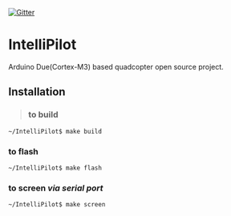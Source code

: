 [![Gitter](https://badges.gitter.im/intellipilot-gitter/Lobby.svg)](https://gitter.im/intellipilot-gitter/Lobby?utm_source=badge&utm_medium=badge&utm_campaign=pr-badge)

# IntelliPilot
Arduino Due(Cortex-M3) based quadcopter open source project.

## Installation
>### to build
`~/IntelliPilot$ make build`
### to flash
`~/IntelliPilot$ make flash`
### to screen *via serial port*
`~/IntelliPilot$ make screen`
